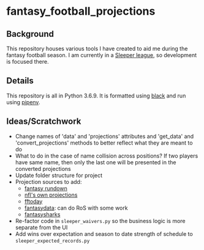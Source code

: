 # fantasy_football_projections

## Background
This repository houses various tools I have created to aid me during the fantasy football season. I am currently in a [Sleeper league](https://www.sleeper.app), so development is focused there.

## Details
This repository is all in Python 3.6.9. It is formatted using [black](https://github.com/psf/black) and run using [pipenv](https://github.com/pypa/pipenv).

## Ideas/Scratchwork
- Change names of 'data' and 'projections' attributes and 'get_data' and 'convert_projections' methods to better reflect what they are meant to do
- What to do in the case of name collision across positions? If two players have same name, then only the last one will be presented in the converted projections
- Update folder structure for project
- Projection sources to add:
	- [fantasy rundown](https://fantasyrundown.com/weekly-football-rankings/)
	- [nfl's own projections](https://fantasy.nfl.com/research/projections?position=O&sort=projectedPts&statCategory=projectedStats&statSeason=2020&statType=weekProjectedStats&statWeek=13)
	- [fftoday](https://www.fftoday.com/rankings/playerwkproj.php?&PosID=20)
	- [fantasydata](https://fantasydata.com/nfl/fantasy-football-weekly-projections): can do RoS with some work
	- [fantasysharks](https://www.fantasysharks.com/apps/Projections/SeasonProjections.php?pos=RB)
- Re-factor code in `sleeper_waivers.py` so the business logic is more separate from the UI
- Add wins over expectation and season to date strength of schedule to `sleeper_expected_records.py`
